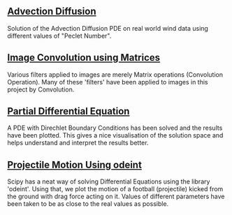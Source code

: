## [Advection Diffusion](https://github.com/sob-ANN/APL703/blob/main/Advection-Diffusion%20Equation%20on%20real%20world%20data.ipynb) 
Solution of the Advection Diffusion PDE on real world wind data using different values of "Peclet Number".
## [Image Convolution using Matrices](https://github.com/sob-ANN/APL703/blob/main/Image%20Convolution%20using%20Matrices.ipynb)
Various filters applied to images are merely Matrix operations (Convolution Operation). Many of these 'filters' have been applied to images in this project by Convolution.
## [Partial Differential Equation](https://github.com/sob-ANN/APL703/blob/main/Partial%20Differential%20Equation%20Solution%2C%20Visualization.ipynb)
A PDE with Direchlet Boundary Conditions has been solved and the results have been plotted. This gives a nice visualisation of the solution space and helps understand and interpret the results better.
## [Projectile Motion Using odeint](https://github.com/sob-ANN/APL703/blob/main/Projectile%20Motion%20using%20odeint.ipynb)
Scipy has a neat way of solving Differential Equations using the library 'odeint'. Using that, we plot the motion of a football (projectile) kicked from the ground with  drag force acting on it. Values of different parameters have been taken to be as close to the real values as possible. 
